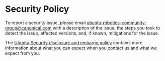 # Security Policy

To report a security issue, please email [<ubuntu-robotics-community-group@canonical.com>](mailto:ubuntu-robotics-community-group@canonical.com) with a description of the issue, the steps you took to detect the issue, affected versions, and, if known, mitigations for the issue.

The [Ubuntu Security disclosure and embargo policy](https://ubuntu.com/security/disclosure-policy) contains more information about what you can expect when you contact us and what we expect from you.